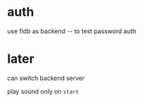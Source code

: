 # auth

use fidb as backend -- to test password auth

# later

can switch backend server

play sound only on `start`
